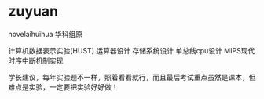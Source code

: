 # zuyuan
novelaihuihua
华科组原

计算机数据表示实验(HUST)
运算器设计
存储系统设计
单总线cpu设计
MIPS现代时序中断机制实现

学长建议，每年实验题不一样，照着看看就行，而且最后考试重点虽然是课本，但难点是实验，一定要把实验好好做！
